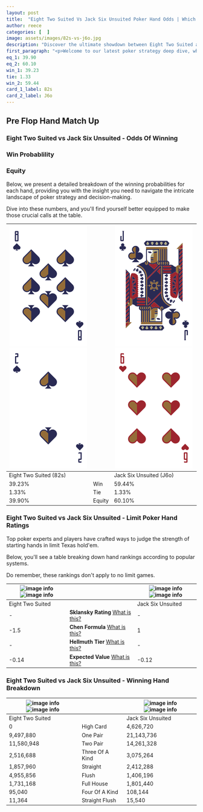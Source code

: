 ```yaml
---
layout: post
title:  "Eight Two Suited Vs Jack Six Unsuited Poker Hand Odds | Which Is The Better Hand In Poker? A Complete Guide"
author: reece
categories: [  ]
image: assets/images/82s-vs-j6o.jpg
description: "Discover the ultimate showdown between Eight Two Suited and Jack Six Unsuited in poker! Uncover the odds, strategies, and scenarios where one hand triumphs over the other. Get ready to up your poker game with this thrilling analysis."
first_paragraph: "<p>Welcome to our latest poker strategy deep dive, where we're pitting two distinct hands against each other in a high-stakes showdown: Eight Two Suited vs Jack Six Unsuited.</p><p>In the dynamic world of poker, every decision counts, and knowing which hand holds the upper hand is key to your success at the table.</p><p>In this article, we'll dissect these two hands, explore the scenarios where one dominates the other, and equip you with the knowledge to make strategic choices that can tip the odds in your favor.</p><p>Get ready to unravel the intriguing dynamics of these poker hands and elevate your game to new heights.</p>"
eq_1: 39.90
eq_2: 60.10
win_1: 39.23
tie: 1.33
win_2: 59.44
card_1_label: 82s
card_2_label: J6o
---
```




[comment]: # (sp0)

## Pre Flop Hand Match Up

<div class="table hand-ratings" markdown="1"> 



### Eight Two Suited vs Jack Six Unsuited - Odds Of Winning


  
<div class="row graphs"> 
<div class="col-lg-6">
    <h3>Win Probablility</h3>
    <canvas id="WinChart"></canvas>
</div>
<div class="col-lg-6">
    <h3>Equity</h3>
    <canvas id="EquityChart"></canvas>
</div>
</div>

  Below, we present a detailed breakdown of the winning probabilities for each hand, providing you with the insight you need to navigate the intricate landscape of poker strategy and decision-making. 

Dive into these numbers, and you'll find yourself better equipped to make those crucial calls at the table.


    
| ![image info](assets/images/hand1/8.png) ![image info](assets/images/hand1/2.png) |  | ![image info](assets/images/hand2/j.png) ![image info](assets/images/hand2/6o.png) |
| -------- | -------- | -------- |
| Eight Two Suited (82s) |  | Jack Six Unsuited (J6o) |
| 39.23% | Win | 59.44% |
| 1.33% | Tie | 1.33% |
| 39.90% | Equity | 60.10% |




[comment]: # (sp1)



### Eight Two Suited vs Jack Six Unsuited - Limit Poker Hand Ratings

Top poker experts and players have crafted ways to judge the strength of starting hands in limit Texas hold'em. 

Below, you'll see a table breaking down hand rankings according to popular systems. 

Do remember, these rankings don't apply to no limit games.


    
| ![image info](https://www.riverpairs.com/assets/images/hand1/8.png) ![image info](https://www.riverpairs.com/assets/images/hand1/2.png) |  | ![image info](https://www.riverpairs.com/assets/images/hand2/j.png) ![image info](https://www.riverpairs.com/assets/images/hand2/6o.png) |
| -------- | -------- | -------- |
| Eight Two Suited |  | Jack Six Unsuited |
| - | **Sklansky Rating** [What is this?](/sklansky-rating-explained) | - |
| -1.5 | **Chen Formula** [What is this?](/chen-formula-explained) | 1 |
| - | **Hellmuth Tier** [What is this?](/Hellmuth-tier-explained) | - |
| -0.14 | **Expected Value** [What is this?](/expected-value-explained) | -0.12 |




[comment]: # (sp2)



### Eight Two Suited vs Jack Six Unsuited - Winning Hand Breakdown


    
| ![image info](https://www.riverpairs.com/assets/images/hand1/8.png) ![image info](https://www.riverpairs.com/assets/images/hand1/2.png) |  | ![image info](https://www.riverpairs.com/assets/images/hand2/j.png) ![image info](https://www.riverpairs.com/assets/images/hand2/6o.png) |
| -------- | -------- | -------- |
| Eight Two Suited |  | Jack Six Unsuited |
| 0 | High Card | 4,626,720 |
| 9,497,880 | One Pair | 21,143,736 |
| 11,580,948 | Two Pair | 14,261,328 |
| 2,516,688 | Three Of A Kind | 3,075,264 |
| 1,857,960 | Straight | 2,412,288 |
| 4,955,856 | Flush | 1,406,196 |
| 1,731,168 | Full House | 1,801,440 |
| 95,040 | Four Of A Kind | 108,144 |
| 11,364 | Straight Flush | 15,540 |




[comment]: # (sp3)



</div>

[comment]: # (sp4)



[comment]: # (sp5)

